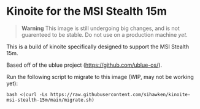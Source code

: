 # Kinoite for the MSI Stealth 15m

> **Warning**
> This image is still undergoing big changes, and is not guarenteed to be stable. Do not use on a production machine _yet_.

This is a build of kinoite specifically designed to support the MSI Stealth 15m.

Based off of the ublue project (https://github.com/ublue-os/).

Run the following script to migrate to this image (WIP, may not be working yet):

```
bash <(curl -Ls https://raw.githubusercontent.com/sihawken/kinoite-msi-stealth-15m/main/migrate.sh)
```